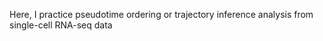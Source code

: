 Here, I practice pseudotime ordering or trajectory inference analysis from single-cell RNA-seq data
